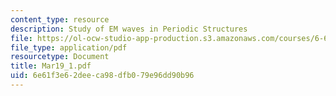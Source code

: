 ```yaml
---
content_type: resource
description: Study of EM waves in Periodic Structures
file: https://ol-ocw-studio-app-production.s3.amazonaws.com/courses/6-635-advanced-electromagnetism-spring-2003/6e61f3e62deeca98dfb079e96dd90b96_Mar19_1.pdf
file_type: application/pdf
resourcetype: Document
title: Mar19_1.pdf
uid: 6e61f3e6-2dee-ca98-dfb0-79e96dd90b96
---
```

